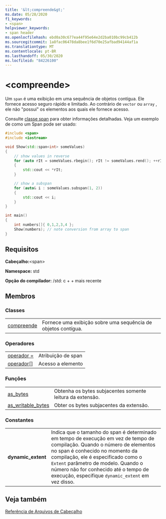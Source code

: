 ```yaml
---
title: '&lt;compreende&gt;'
ms.date: 05/28/2020
f1_keywords:
- <span>
helpviewer_keywords:
- span header
ms.openlocfilehash: ebd0a30c677ea44f95e64e2d2ba010bc99cb412b
ms.sourcegitcommit: 1a8fac06478da8bee1f6d70e25afbad94144af1a
ms.translationtype: MT
ms.contentlocale: pt-BR
ms.lasthandoff: 05/30/2020
ms.locfileid: "84226100"
---
```

# <a name="ltspangt"></a>&lt;compreende&gt;

Um `span` é uma exibição em uma sequência de objetos contígua. Ele fornece acesso seguro rápido e limitado. Ao contrário de `vector` ou `array` , ele não "possui" os elementos aos quais ele fornece acesso. 

Consulte [classe span](span-class.md) para obter informações detalhadas. Veja um exemplo de como um Span pode ser usado:

```cpp
#include <span>
#include <iostream>

void Show(std::span<int> someValues)
{
    // show values in reverse
    for (auto rIt = someValues.rbegin(); rIt != someValues.rend(); ++rIt)
    {
        std::cout << *rIt;
    }

    // show a subspan
    for (auto& i : someValues.subspan(1, 2))
    {
        std::cout << i;
    }
}

int main()
{
    int numbers[]{ 0,1,2,3,4 };
    Show(numbers); // note conversion from array to span
}
```

## <a name="requirements"></a>Requisitos

**Cabeçalho:**\<span>

**Namespace:** std

**Opção do compilador:** /std: c + + mais recente

## <a name="members"></a>Membros

### <a name="classes"></a>Classes

|||
|-|:-|
|[compreende](span-class.md)| Fornece uma exibição sobre uma sequência de objetos contígua. |

### <a name="operators"></a>Operadores

|||
|-|:-|
|[operador =](span-class.md#op_eq)| Atribuição de span |
|[operador\[\]](span-class.md#op_at)| Acesso a elemento |

### <a name="functions"></a>Funções

|||
|-|:-|
| [as_bytes](span-functions.md#as_bytes)| Obtenha os bytes subjacentes somente leitura da extensão. |
| [as_writable_bytes](span-functions.md#as_writable_bytes) | Obter os bytes subjacentes da extensão. |

### <a name="constants"></a>Constantes

|||
|-|:-|
| **dynamic_extent** | Indica que o tamanho do span é determinado em tempo de execução em vez de tempo de compilação. Quando o número de elementos no span é conhecido no momento da compilação, ele é especificado como o `Extent` parâmetro de modelo. Quando o número não for conhecido até o tempo de execução, especifique `dynamic_extent` em vez disso. |

## <a name="see-also"></a>Veja também

[Referência de Arquivos de Cabeçalho](../standard-library/cpp-standard-library-header-files.md)
